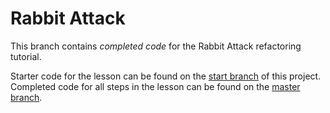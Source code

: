 # Rabbit Attack

This branch contains *completed code* for the Rabbit Attack refactoring tutorial.

Starter code for the lesson can be found on the [start branch](https://github.com/joncoop/rabbit-attack/tree/start) of this project. Completed code for all steps in the lesson can be found on the [master branch](https://github.com/joncoop/rabbit-attack).
